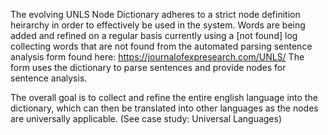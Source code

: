 The evolving UNLS Node Dictionary adheres to a strict node definition heirarchy in order to effectively be used in the system. 
Words are being added and refined on a regular basis currently using a [not found] log collecting words that are not found from the automated parsing sentence analysis form found here: https://journalofexpresearch.com/UNLS/
The form uses the dictionary to parse sentences and provide nodes for sentence analysis.

The overall goal is to collect and refine the entire english language into the dictionary, which can then be translated into other languages as the nodes are universally applicable. (See case study: Universal Languages)
